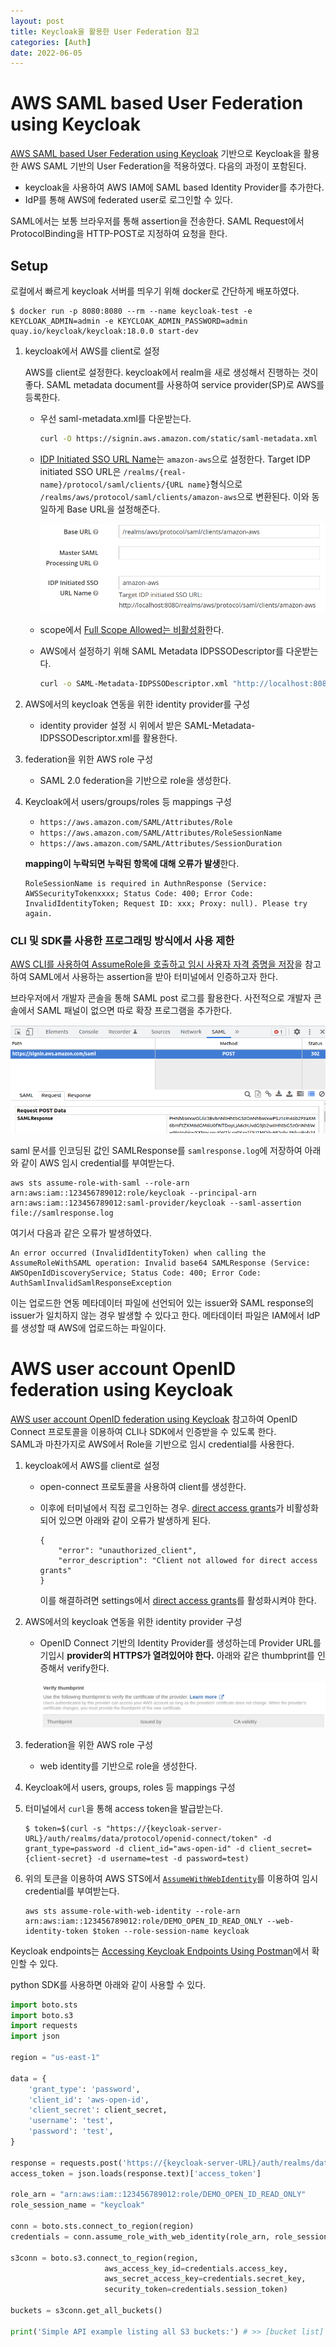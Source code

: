 ```yaml
---
layout: post
title: Keycloak을 활용한 User Federation 참고
categories: [Auth]
date: 2022-06-05
---
```


# AWS SAML based User Federation using Keycloak
[AWS SAML based User Federation using Keycloak](https://neuw.medium.com/ws-connect-saml-based-identity-provider-using-keycloak-9b3e6d0111e6) 기반으로 Keycloak을 활용한 AWS SAML 기반의 User Federation을 적용하였다. 다음의 과정이 포함된다.
- keycloak을 사용하여 AWS IAM에 SAML based Identity Provider를 추가한다.
- IdP를 통해 AWS에 federated user로 로그인할 수 있다.

SAML에서는 보통 브라우저를 통해 assertion을 전송한다. SAML Request에서 ProtocolBinding을 HTTP-POST로 지정하여 요청을 한다.

## Setup
로컬에서 빠르게 keycloak 서버를 띄우기 위해 docker로 간단하게 배포하였다.
```console
$ docker run -p 8080:8080 --rm --name keycloak-test -e KEYCLOAK_ADMIN=admin -e KEYCLOAK_ADMIN_PASSWORD=admin quay.io/keycloak/keycloak:18.0.0 start-dev
```

1. keycloak에서 AWS를 client로 설정

    AWS를 client로 설정한다. keycloak에서 realm을 새로 생성해서 진행하는 것이 좋다. SAML metadata document를 사용하여 service provider(SP)로 AWS를 등록한다.
    - 우선 saml-metadata.xml를 다운받는다.
        ```bash
        curl -O https://signin.aws.amazon.com/static/saml-metadata.xml
        ```
    - <u>IDP Initiated SSO URL Name</u>는 `amazon-aws`으로 설정한다. Target IDP initiated SSO URL은 `/realms/{real-name}/protocol/saml/clients/{URL name}`형식으로 `/realms/aws/protocol/saml/clients/amazon-aws`으로 변환된다. 이와 동일하게 Base URL을 설정해준다.

        ![](../img/2022-06-07-12-53-30.png)

    - scope에서 <u>Full Scope Allowed는 비활성화</u>한다.
    - AWS에서 설정하기 위해 SAML Metadata IDPSSODescriptor를 다운받는다.
        ```bash
        curl -o SAML-Metadata-IDPSSODescriptor.xml "http://localhost:8080/realms/aws/protocol/saml/descriptor"
        ```
2. AWS에서의 keycloak 연동을 위한 identity provider를 구성
    - identity provider 설정 시 위에서 받은 SAML-Metadata-IDPSSODescriptor.xml를 활용한다.

3. federation을 위한 AWS role 구성
    - SAML 2.0 federation을 기반으로 role을 생성한다.

4. Keycloak에서 users/groups/roles 등 mappings 구성
    - `https://aws.amazon.com/SAML/Attributes/Role`
    - `https://aws.amazon.com/SAML/Attributes/RoleSessionName`
    - `https://aws.amazon.com/SAML/Attributes/SessionDuration`

    **mapping이 누락되면 누락된 항목에 대해 오류가 발생**한다.
    ```
    RoleSessionName is required in AuthnResponse (Service: AWSSecurityTokenxxxx; Status Code: 400; Error Code: InvalidIdentityToken; Request ID: xxx; Proxy: null). Please try again.
    ```

### CLI 및 SDK를 사용한 프로그래밍 방식에서 사용 제한
[AWS CLI를 사용하여 AssumeRole을 호출하고 임시 사용자 자격 증명을 저장](https://aws.amazon.com/ko/premiumsupport/knowledge-center/aws-cli-call-store-saml-credentials/)을 참고하여 SAML에서 사용하는 assertion을 받아 터미널에서 인증하고자 한다.

브라우저에서 개발자 콘솔을 통해 SAML post 로그를 활용한다. 사전적으로 개발자 콘솔에서 SAML 패널이 없으면 따로 확장 프로그램을 추가한다.

![](./../img/2022-06-10-13-07-29.png)

saml 문서를 인코딩된 값인 SAMLResponse를 `samlresponse.log`에 저장하여 아래와 같이 AWS 임시 credential를 부여받는다. 
```
aws sts assume-role-with-saml --role-arn arn:aws:iam::123456789012:role/keycloak --principal-arn arn:aws:iam::123456789012:saml-provider/keycloak --saml-assertion file://samlresponse.log
```

여기서 다음과 같은 오류가 발생하였다.
```
An error occurred (InvalidIdentityToken) when calling the AssumeRoleWithSAML operation: Invalid base64 SAMLResponse (Service: AWSOpenIdDiscoveryService; Status Code: 400; Error Code: AuthSamlInvalidSamlResponseException
```

이는 업로드한 연동 메타데이터 파일에 선언되어 있는 issuer와 SAML response의 issuer가 일치하지 않는 경우 발생할 수 있다고 한다. 메타데이터 파일은 IAM에서 IdP를 생성할 때 AWS에 업로드하는 파일이다.


# AWS user account OpenID federation using Keycloak

[AWS user account OpenID federation using Keycloak](https://neuw.medium.com/aws-account-openid-federation-using-keycloak-40d22b952a43) 참고하여 OpenID Connect 프로토콜을 이용하여 CLI나 SDK에서 인증받을 수 있도록 한다.  
SAML과 마찬가지로 AWS에서 Role을 기반으로 임시 credential를 사용한다. 

1. keycloak에서 AWS를 client로 설정
    - open-connect 프로토콜을 사용하여 client를 생성한다. 
    - 이후에 터미널에서 직접 로그인하는 경우. <u>direct access grants</u>가 비활성화되어 있으면 아래와 같이 오류가 발생하게 된다.

        ```
        {
            "error": "unauthorized_client",
            "error_description": "Client not allowed for direct access grants"
        }
        ```
        이를 해결하려면 settings에서 <u>direct access grants</u>를 활성화시켜야 한다. 

2. AWS에서의 keycloak 연동을 위한 identity provider 구성
    - OpenID Connect 기반의 Identity Provider를 생성하는데 Provider URL를 기입시 **provider의 HTTPS가 열려있어야 한다.** 아래와 같은 thumbprint를 인증해서 verify한다. 
    
        ![](./../img/2022-06-10-13-20-16.png)

3. federation을 위한 AWS role 구성
    - web identity를 기반으로 role을 생성한다.

4. Keycloak에서 users, groups, roles 등 mappings 구성
5. 터미널에서 `curl`을 통해 access token을 발급받는다.

    ```console
    $ token=$(curl -s "https://{keycloak-server-URL}/auth/realms/data/protocol/openid-connect/token" -d grant_type=password -d client_id="aws-open-id" -d client_secret={client-secret} -d username=test -d password=test)
    ```

6. 위의 토큰을 이용하여 AWS STS에서 [`AssumeWithWebIdentity`](https://docs.aws.amazon.com/ko_kr/STS/latest/APIReference/API_AssumeRoleWithWebIdentity.html)를 이용하여 임시 credential를 부여받는다.

    ```
    aws sts assume-role-with-web-identity --role-arn arn:aws:iam::123456789012:role/DEMO_OPEN_ID_READ_ONLY --web-identity-token $token --role-session-name keycloak
    ```
Keycloak endpoints는 [Accessing Keycloak Endpoints Using Postman](https://www.baeldung.com/postman-keycloak-endpoints)에서 확인할 수 있다.

python SDK를 사용하면 아래와 같이 사용할 수 있다.
```python
import boto.sts 
import boto.s3
import requests
import json

region = "us-east-1"

data = {
    'grant_type': 'password',
    'client_id': 'aws-open-id',
    'client_secret': client_secret,
    'username': 'test',
    'password': 'test',
}

response = requests.post('https://{keycloak-server-URL}/auth/realms/data/protocol/openid-connect/token', data=data)
access_token = json.loads(response.text)['access_token']

role_arn = "arn:aws:iam::123456789012:role/DEMO_OPEN_ID_READ_ONLY"
role_session_name = "keycloak"

conn = boto.sts.connect_to_region(region)
credentials = conn.assume_role_with_web_identity(role_arn, role_session_name, access_token).credentials    

s3conn = boto.s3.connect_to_region(region,
                     aws_access_key_id=credentials.access_key,
                     aws_secret_access_key=credentials.secret_key,
                     security_token=credentials.session_token)
 
buckets = s3conn.get_all_buckets()
 
print('Simple API example listing all S3 buckets:') # >> [bucket list]
```